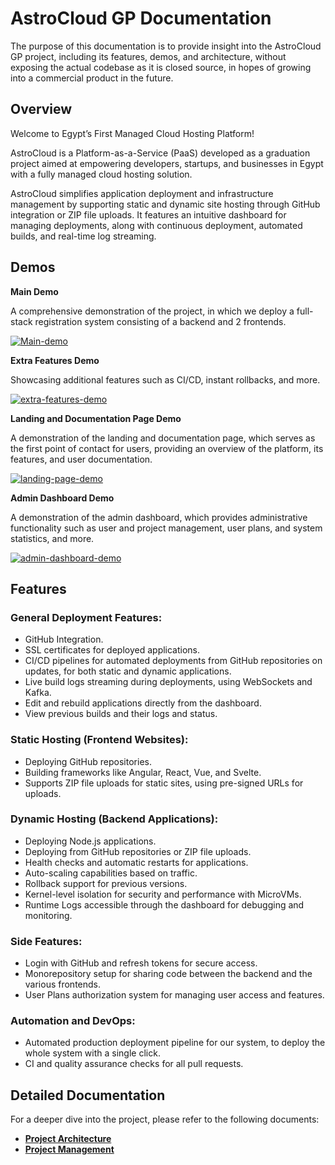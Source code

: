 # AstroCloud GP Documentation

The purpose of this documentation is to provide insight into the AstroCloud GP project, including its features, demos, and architecture, without exposing the actual codebase as it is closed source, in hopes of growing into a commercial product in the future.

## Overview

Welcome to Egypt’s First Managed Cloud Hosting Platform!

AstroCloud is a Platform-as-a-Service (PaaS) developed as a graduation project aimed at empowering developers, startups, and businesses in Egypt with a fully managed cloud hosting solution.

AstroCloud simplifies application deployment and infrastructure management by supporting static and dynamic site hosting through GitHub integration or ZIP file uploads. It features an intuitive dashboard for managing deployments, along with continuous deployment, automated builds, and real-time log streaming.


## Demos

**Main Demo**

A comprehensive demonstration of the project, in which we deploy a full-stack registration system consisting of a backend and 2 frontends.

[![Main-demo](https://img.youtube.com/vi/aHG26cFSSnQ/0.jpg)](https://www.youtube.com/watch?v=aHG26cFSSnQ)

**Extra Features Demo**

Showcasing additional features such as CI/CD, instant rollbacks, and more.

[![extra-features-demo](https://img.youtube.com/vi/0wn3IJjWljs/0.jpg)](https://www.youtube.com/watch?v=0wn3IJjWljs)

**Landing and Documentation Page Demo**

A demonstration of the landing and documentation page, which serves as the first point of contact for users, providing an overview of the platform, its features, and user documentation.

[![landing-page-demo](https://img.youtube.com/vi/KC1RmH3aVEc/0.jpg)](https://www.youtube.com/watch?v=KC1RmH3aVEc)

**Admin Dashboard Demo**

A demonstration of the admin dashboard, which provides administrative functionality such as user and project management, user plans, and system statistics, and more.

[![admin-dashboard-demo](https://img.youtube.com/vi/rklRAFE2zVg/0.jpg)](https://www.youtube.com/watch?v=rklRAFE2zVg)

## Features

### General Deployment Features:
- GitHub Integration.
- SSL certificates for deployed applications.
- CI/CD pipelines for automated deployments from GitHub repositories on updates, for both static and dynamic applications.
- Live build logs streaming during deployments, using WebSockets and Kafka.
- Edit and rebuild applications directly from the dashboard.
- View previous builds and their logs and status.

### Static Hosting (Frontend Websites):
- Deploying GitHub repositories.
- Building frameworks like Angular, React, Vue, and Svelte.
- Supports ZIP file uploads for static sites, using pre-signed URLs for uploads.

### Dynamic Hosting (Backend Applications):
- Deploying Node.js applications.
- Deploying from GitHub repositories or ZIP file uploads.
- Health checks and automatic restarts for applications.
- Auto-scaling capabilities based on traffic.
- Rollback support for previous versions.
- Kernel-level isolation for security and performance with MicroVMs.
- Runtime Logs accessible through the dashboard for debugging and monitoring.

### Side Features:
- Login with GitHub and refresh tokens for secure access.
- Monorepository setup for sharing code between the backend and the various frontends.
- User Plans authorization system for managing user access and features.

### Automation and DevOps:
- Automated production deployment pipeline for our system, to deploy the whole system with a single click.
- CI and quality assurance checks for all pull requests.

## Detailed Documentation

For a deeper dive into the project, please refer to the following documents:

- [**Project Architecture**](./project-architecture.md)
- [**Project Management**](./project-management.md)


